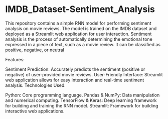 # IMDB_Dataset-Sentiment_Analysis

This repository contains a simple RNN model for performing sentiment analysis on movie reviews. The model is trained on the IMDB dataset and deployed as a Streamlit web application for user interaction.
Sentiment analysis is the process of automatically determining the emotional tone expressed in a piece of text, such as a movie review. It can be classified as positive, negative, or neutral

Features:

Sentiment Prediction: Accurately predicts the sentiment (positive or negative) of user-provided movie reviews.
User-Friendly Interface: Streamlit web application allows for easy interaction and real-time sentiment analysis.
Technologies Used:

Python: Core programming language.
Pandas & NumPy: Data manipulation and numerical computing.
TensorFlow & Keras: Deep learning framework for building and training the RNN model.
Streamlit: Framework for building interactive web applications.